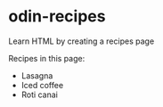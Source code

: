 # odin-recipes

Learn HTML by creating a recipes page

Recipes in this page:
- Lasagna
- Iced coffee
- Roti canai